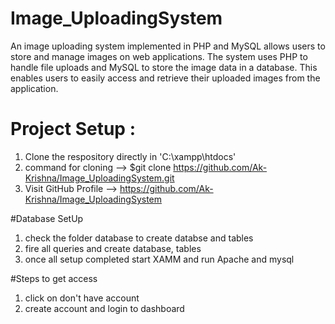 # Image_UploadingSystem
An image uploading system implemented in PHP and MySQL allows users to store and manage images on web applications. The system uses PHP to handle file uploads and MySQL to store the image data in a database. This enables users to easily access and retrieve their uploaded images from the application. 

# Project Setup :

1) Clone the respository directly in 'C:\xampp\htdocs'
2) command for cloning --> $git clone https://github.com/Ak-Krishna/Image_UploadingSystem.git
3) Visit GitHub Profile --> https://github.com/Ak-Krishna/Image_UploadingSystem

#Database SetUp 
1) check the folder database to create databse and tables
2) fire all queries and create database, tables
3) once all setup completed start XAMM and run Apache and mysql

#Steps to get access
1) click on don't have account
2) create account and login to dashboard


